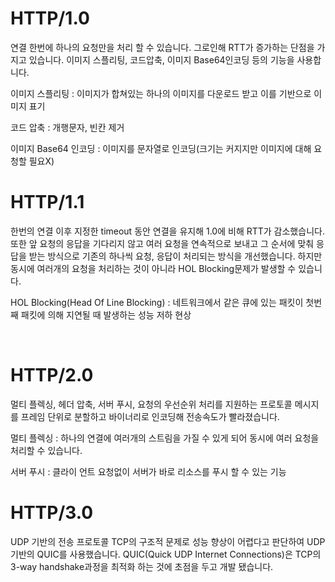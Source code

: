 # HTTP/1.0
연결 한번에 하나의 요청만을 처리 할 수 있습니다. 그로인해 RTT가 증가하는 단점을 가지고 있습니다.
이미지 스플리팅, 코드압축, 이미지 Base64인코딩 등의 기능을 사용합니다.

이미지 스플리팅 : 이미지가 합쳐있는 하나의 이미지를 다운로드 받고 이를 기반으로 이미지 표기

코드 압축 : 개행문자, 빈칸 제거

이미지 Base64 인코딩 : 이미지를 문자열로 인코딩(크기는 커지지만 이미지에 대해 요청할 필요X)
<br> 

# HTTP/1.1
한번의 연결 이후 지정한 timeout 동안 연결을 유지해 1.0에 비해 RTT가 감소했습니다.
또한 앞 요청의 응답을 기다리지 않고 여러 요청을 연속적으로 보내고 그 순서에 맞춰 응답을 받는 방식으로 기존의 하나씩 요청, 응답이 처리되는 방식을 개선했습니다.
하지만 동시에 여러개의 요청을 처리하는 것이 아니라 HOL Blocking문제가 발생할 수 있습니다.

HOL Blocking(Head Of Line Blocking) :  네트워크에서 같은 큐에 있는 패킷이 첫번째 패킷에 의해 지연될 때 발생하는 성능 저하 현상

<br>


# HTTP/2.0
멀티 플렉싱, 헤더 압축, 서버 푸시, 요청의 우선순위 처리를 지원하는 프로토콜
메시지를 프레임 단위로 분할하고 바이너리로 인코딩해 전송속도가 빨라졌습니다.

멀티 플렉싱 : 하나의 연결에 여러개의 스트림을 가질 수 있게 되어 동시에 여러 요청을 처리할 수 있습니다.

서버 푸시 : 클라이 언트 요청없이 서버가 바로 리소스를 푸시 할 수 있는 기능

# HTTP/3.0
UDP 기반의 전송 프로토콜
TCP의 구조적 문제로 성능 향상이 어렵다고 판단하여 UDP 기반의 QUIC를 사용했습니다.
QUIC(Quick UDP Internet Connections)은 TCP의 3-way handshake과정을 최적화 하는 것에 초점을 두고 개발 됐습니다.
